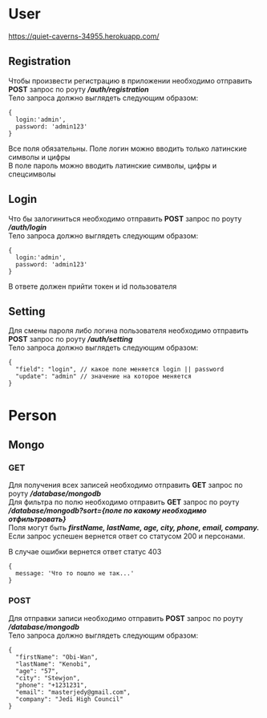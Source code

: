# User
https://quiet-caverns-34955.herokuapp.com/
## Registration

Чтобы произвести регистрацию в приложении необходимо отправить **POST** запрос по роуту ***/auth/registration*** <br>
Тело запроса должно выглядеть следующим образом:
```
{
  login:'admin',
  password: 'admin123'
}
```
Все поля обязательны. Поле логин можно вводить только латинские символы и цифры <br>
В поле пароль можно вводить латинские символы, цифры и спецсимволы

## Login

Что бы залогиниться необходимо отправить **POST** запрос по роуту ***/auth/login*** <br>
Тело запроса должно выглядеть следующим образом:
```
{
  login:'admin',
  password: 'admin123'
}
```
В ответе должен прийти токен и id пользователя


## Setting

Для смены пароля либо логина пользователя необходимо отправить **POST** запрос по роуту ***/auth/setting*** <br>
Тело запроса должно выглядеть следующим образом:

```
{
  "field": "login", // какое поле меняется login || password
  "update": "admin" // значение на которое меняется
}
```

# Person

## Mongo
### GET
Для получения всех записей необходимо отправить **GET** запрос по роуту ***/database/mongodb***<br>
Для фильтра по полю необходимо отправить **GET** запрос по роуту ***/database/mongodb?sort={поле по какому необходимо отфильтровать}***<br>
Поля могут быть ***firstName, lastName, age, city, phone, email, company.*** Если запрос успешен вернется ответ со статусом 200 и персонами.<br>

В случае ошибки вернется ответ статус 403
```
{
  message: 'Что то пошло не так...'
}
```

### POST
Для отправки записи необходимо отправить **POST** запрос по роуту ***/database/mongodb***<br>
Тело запроса должно выглядеть следующим образом:
```
{ 
  "firstName": "Obi-Wan", 
  "lastName": "Kenobi", 
  "age": "57", 
  "city": "Stewjon", 
  "phone": "+1231231", 
  "email": "masterjedy@gmail.com",
  "company": "Jedi High Council" 
}
```